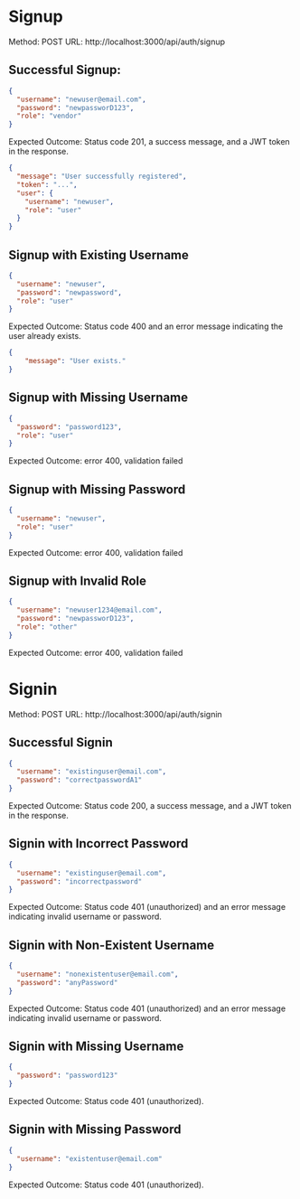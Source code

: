 # Signup

Method: POST
URL: http://localhost:3000/api/auth/signup

## Successful Signup:

```json
{
  "username": "newuser@email.com",
  "password": "newpassworD123",
  "role": "vendor"
}
```

Expected Outcome: Status code 201, a success message, and a JWT token in the response.

```json
{
  "message": "User successfully registered",
  "token": "...",
  "user": {
    "username": "newuser",
    "role": "user"
  }
}
```

## Signup with Existing Username

```json
{
  "username": "newuser",
  "password": "newpassword",
  "role": "user"
}
```

Expected Outcome: Status code 400 and an error message indicating the user already exists.
```json
{
	"message": "User exists."
}
```

## Signup with Missing Username

```json
{
  "password": "password123",
  "role": "user"
}
```

Expected Outcome: error 400, validation failed

## Signup with Missing Password

```json
{
  "username": "newuser",
  "role": "user"
}
```

Expected Outcome: error 400, validation failed

## Signup with Invalid Role

```json
{
  "username": "newuser1234@email.com",
  "password": "newpassworD123",
  "role": "other"
}
```

Expected Outcome: error 400, validation failed



# Signin 
Method: POST
URL: http://localhost:3000/api/auth/signin

## Successful Signin
```json
{
  "username": "existinguser@email.com",
  "password": "correctpasswordA1"
}
```
Expected Outcome: Status code 200, a success message, and a JWT token in the response.

## Signin with Incorrect Password
```json
{
  "username": "existinguser@email.com",
  "password": "incorrectpassword"
}
```
Expected Outcome: Status code 401 (unauthorized) and an error message indicating invalid username or password.

## Signin with Non-Existent Username
```json
{
  "username": "nonexistentuser@email.com",
  "password": "anyPassword"
}
```
Expected Outcome: Status code 401 (unauthorized) and an error message indicating invalid username or password.

## Signin with Missing Username
```json
{
  "password": "password123"
}
```
Expected Outcome: Status code 401 (unauthorized).

## Signin with Missing Password
```json
{
  "username": "existentuser@email.com"
}
```
Expected Outcome: Status code 401 (unauthorized).

